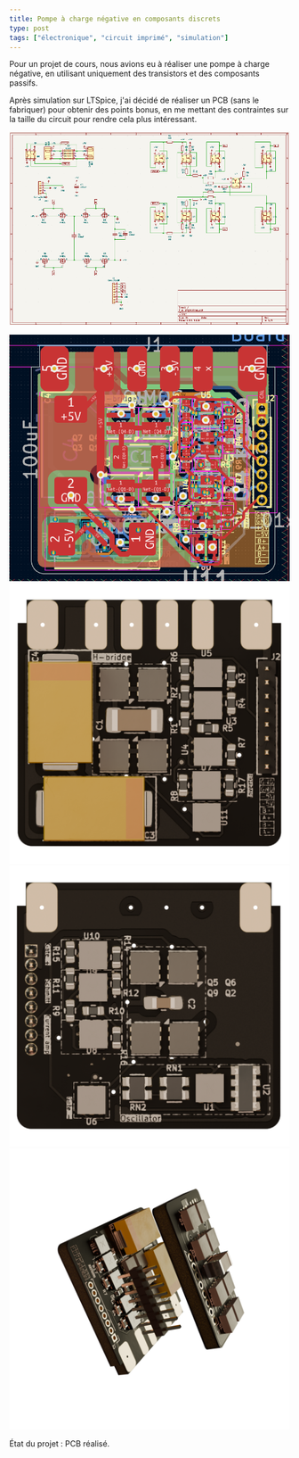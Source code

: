 ```yaml
---
title: Pompe à charge négative en composants discrets
type: post
tags: ["électronique", "circuit imprimé", "simulation"]
---
```


Pour un projet de cours, nous avions eu à réaliser une pompe à charge négative, en utilisant uniquement des transistors et des composants passifs.

Après simulation sur LTSpice, j'ai décidé de réaliser un PCB (sans le fabriquer) pour obtenir des points bonus, en me mettant des contraintes sur la taille du circuit pour rendre cela plus intéressant.

![](/img/electronique/chargepump/sch.png)

![](/img/electronique/chargepump/pcb.png)
![](/img/electronique/chargepump/single_sideA.png)
![](/img/electronique/chargepump/single_sideB.png)
![](/img/electronique/chargepump/dual_unstacked.png)

État du projet : PCB réalisé.